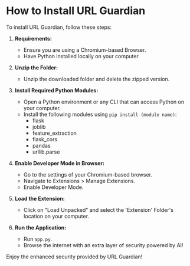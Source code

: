 # How to Install URL Guardian

To install URL Guardian, follow these steps:

1. **Requirements:**
   - Ensure you are using a Chromium-based Browser.
   - Have Python installed locally on your computer.

2. **Unzip the Folder:**
   - Unzip the downloaded folder and delete the zipped version.

3. **Install Required Python Modules:**
   - Open a Python environment or any CLI that can access Python on your computer.
   - Install the following modules using `pip install (module name)`:
     - flask
     - joblib
     - feature_extraction
     - flask_cors
     - pandas
     - urllib.parse

4. **Enable Developer Mode in Browser:**
   - Go to the settings of your Chromium-based browser.
   - Navigate to Extensions > Manage Extensions.
   - Enable Developer Mode.

5. **Load the Extension:**
   - Click on "Load Unpacked" and select the 'Extension' Folder's location on your computer.

6. **Run the Application:**
   - Run `app.py`.
   - Browse the internet with an extra layer of security powered by AI!

Enjoy the enhanced security provided by URL Guardian!
